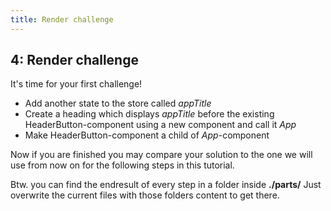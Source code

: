 ```yaml
---
title: Render challenge
---
```


## 4: Render challenge

It's time for your first challenge!

- Add another state to the store called *appTitle*
- Create a heading which displays *appTitle* before the existing HeaderButton-component using a new component and call it *App*
- Make HeaderButton-component a child of *App*-component


Now if you are finished you may compare your solution to the one we will use from now on for the following steps in this tutorial.

Btw. you can find the endresult of every step in a folder inside **./parts/** Just overwrite the current files with those folders content to get there.

